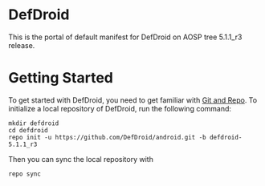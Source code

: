 # DefDroid
This is the portal of default manifest for DefDroid on AOSP tree 5.1.1_r3 release.

# Getting Started
To get started with DefDroid, you need to get familiar with [Git and Repo](http://source.android.com/source/using-repo.html).
To initialize a local repository of DefDroid, run the following command:
```
mkdir defdroid
cd defdroid
repo init -u https://github.com/DefDroid/android.git -b defdroid-5.1.1_r3
```
Then you can sync the local repository with 
```
repo sync
```

